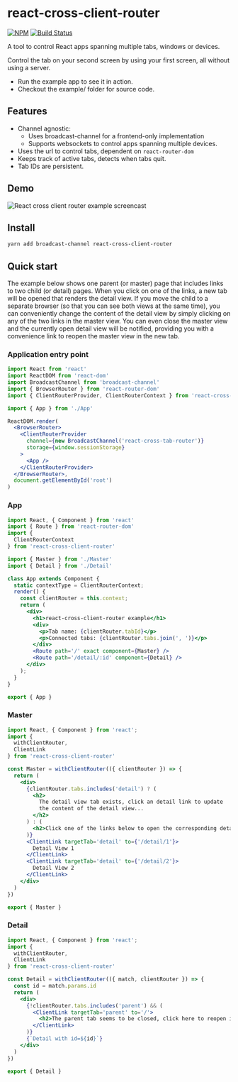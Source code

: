 # react-cross-client-router

[![NPM](https://img.shields.io/npm/v/react-cross-client-router.svg)](https://www.npmjs.com/package/react-cross-client-router)
[![Build Status](https://github.com/philips-software/react-cross-client-router/actions/workflows/node.js.yml/badge.svg)](https://github.com/philips-software/react-cross-client-router/actions/workflows/node.js.yml)

A tool to control React apps spanning multiple tabs, windows or devices.

Control the tab on your second screen by using your first screen, all without using a server.

- Run the example app to see it in action.
- Checkout the example/ folder for source code.

## Features

- Channel agnostic:
  - Uses broadcast-channel for a frontend-only implementation
  - Supports websockets to control apps spanning multiple devices.
- Uses the url to control tabs, dependent on `react-router-dom`
- Keeps track of active tabs, detects when tabs quit.
- Tab IDs are persistent.

## Demo

![React cross client router example screencast](https://raw.githubusercontent.com/philips-software/react-cross-client-router/master/demo/screencast.gif)

## Install

```bash
yarn add broadcast-channel react-cross-client-router
```

## Quick start

The example below shows one parent (or master) page that includes links to two child (or detail) pages.
When you click on one of the links, a new tab will be opened that renders the detail view. If you move
the child to a separate browser (so that you can see both views at the same time), you can conveniently
change the content of the detail view by simply clicking on any of the two links in the master view.
You can even close the master view and the currently open detail view will be notified, providing you with a
convenience link to reopen the master view in the new tab.


### Application entry point

```jsx
import React from 'react'
import ReactDOM from 'react-dom'
import BroadcastChannel from 'broadcast-channel'
import { BrowserRouter } from 'react-router-dom'
import { ClientRouterProvider, ClientRouterContext } from 'react-cross-client-router'

import { App } from './App'

ReactDOM.render(
  <BrowserRouter>
    <ClientRouterProvider
      channel={new BroadcastChannel('react-cross-tab-router')}
      storage={window.sessionStorage}
    >
      <App />
    </ClientRouterProvider>
  </BrowserRouter>,
  document.getElementById('root')
)
```

### App

```jsx
import React, { Component } from 'react'
import { Route } from 'react-router-dom'
import {
  ClientRouterContext
} from 'react-cross-client-router'

import { Master } from './Master'
import { Detail } from './Detail'

class App extends Component {
  static contextType = ClientRouterContext;
  render() {
    const clientRouter = this.context;
    return (
      <div>
        <h1>react-cross-client-router example</h1>
        <div>
          <p>Tab name: {clientRouter.tabId}</p>
          <p>Connected tabs: {clientRouter.tabs.join(', ')}</p>
        </div>
        <Route path='/' exact component={Master} />
        <Route path='/detail/:id' component={Detail} />
      </div>
    );
  }
}

export { App }
```

### Master

```jsx
import React, { Component } from 'react';
import {
  withClientRouter,
  ClientLink
} from 'react-cross-client-router'

const Master = withClientRouter(({ clientRouter }) => {
  return (
    <div>
      {clientRouter.tabs.includes('detail') ? (
        <h2>
          The detail view tab exists, click an detail link to update
          the content of the detail view...
        </h2>
      ) : (
        <h2>Click one of the links below to open the corresponding detail view in the new tab</h2>
      )}
      <ClientLink targetTab='detail' to={'/detail/1'}>
        Detail View 1
      </ClientLink>
      <ClientLink targetTab='detail' to={'/detail/2'}>
        Detail View 2
      </ClientLink>
    </div>
  )
})

export { Master }
```

### Detail

```jsx
import React, { Component } from 'react';
import {
  withClientRouter,
  ClientLink
} from 'react-cross-client-router'

const Detail = withClientRouter(({ match, clientRouter }) => {
  const id = match.params.id
  return (
    <div>
      {!clientRouter.tabs.includes('parent') && (
        <ClientLink targetTab='parent' to='/'>
          <h2>The parent tab seems to be closed, click here to reopen it.</h2>
        </ClientLink>
      )}
      {`Detail with id=${id}`}
    </div>
  )
})

export { Detail }
```

